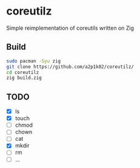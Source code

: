 # coreutilz
Simple reimplementation of coreutils written on Zig 

## Build
```sh
sudo pacman -Syu zig
git clone https://github.com/a2p1k02/coreutilz/
cd coreutilz
zig build.zig
```

## TODO
- [x] ls
- [x] touch
- [ ] chmod
- [ ] chown
- [ ] cat
- [x] mkdir
- [ ] rm
- [ ] ...
